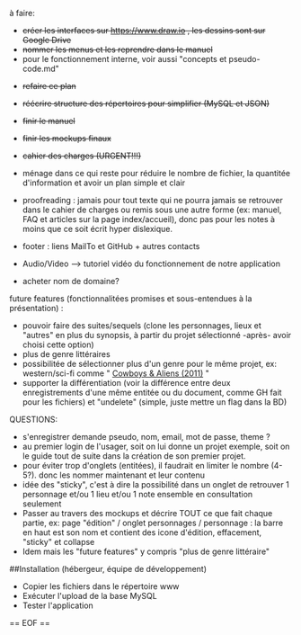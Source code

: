 
à faire:
- ~~créer les interfaces sur https://www.draw.io , les dessins sont sur Google Drive~~
- ~~nommer les menus et les reprendre dans le manuel~~
- pour le fonctionnement interne, voir aussi "concepts et pseudo-code.md"

 * ~~refaire ce plan~~
 * ~~réécrire structure des répertoires pour simplifier (MySQL et JSON)~~
 * ~~finir le manuel~~
 * ~~finir les mockups finaux~~
 * ~~cahier des charges (URGENT!!!)~~
 * ménage dans ce qui reste pour réduire le nombre de fichier, la quantitée d'information et avoir un plan simple et clair
 * proofreading : jamais pour tout texte qui ne pourra jamais se retrouver dans le cahier de charges ou remis sous une autre forme (ex: manuel, FAQ et articles sur la page index/accueil), donc pas pour les notes à moins que ce soit écrit hyper dislexique.
 
 * footer : liens MailTo et GitHub + autres contacts
 * Audio/Video --> tutoriel vidéo du fonctionnement de notre application
 * acheter nom de domaine? 
  
 future features (fonctionnalitées promises et sous-entendues à la présentation) :
 * pouvoir faire des suites/sequels (clone les personnages, lieux et "autres" en plus du synopsis, à partir du projet sélectionné -après- avoir choisi cette option)
 * plus de genre littéraires
 * possibilitée de sélectionner plus d'un genre pour le même projet, ex: western/sci-fi comme " [Cowboys & Aliens (2011)](http://www.imdb.com/title/tt0409847/?ref_=nm_flmg_act_10) "
 * supporter la différentiation (voir la différence entre deux enregistrements d'une même entitée ou du document, comme GH fait pour les fichiers) et "undelete" (simple, juste mettre un flag dans la BD)
 
 QUESTIONS:
 * s'enregistrer demande pseudo, nom, email, mot de passe, theme ?
 * au premier login de l'usager, soit on lui donne un projet exemple, soit on le guide tout de suite dans la création de son premier projet.
 * pour éviter trop d'onglets (entitées), il faudrait en limiter le nombre (4-5?). donc les nommer maintenant et leur contenu
 * idée des "sticky", c'est à dire la possibilité dans un onglet de retrouver 1 personnage et/ou 1 lieu et/ou 1 note ensemble en consultation seulement
 * Passer au travers des mockups et décrire TOUT ce que fait chaque partie, ex: page "édition" / onglet personnages / personnage : la barre en haut est son nom et contient des icone d'édition, effacement, "sticky" et collapse
 * Idem mais les "future features" y compris "plus de genre littéraire"
  
##Installation (hébergeur, équipe de développement)
- Copier les fichiers dans le répertoire www
- Exécuter l'upload de la base MySQL
- Tester l'application
 
== EOF ==
